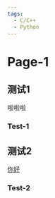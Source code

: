 ```yaml
---
tags:
  - C/C++
  - Python
---
```


# Page-1

## 测试1

啦啦啦

### Test-1

## 测试2

[你好](https://www.baidu.com)

### Test-2